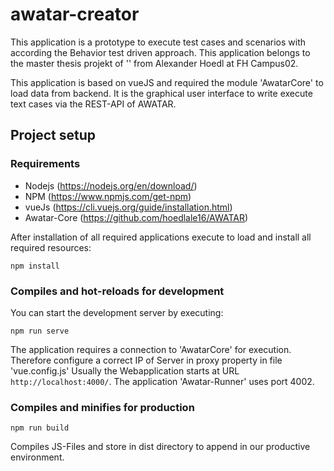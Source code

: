# awatar-creator
This application is a prototype to execute test cases and scenarios with according the Behavior test driven approach. 
This application belongs to the master thesis projekt of '' from Alexander Hoedl at FH Campus02.

This application is based on vueJS and required the module 'AwatarCore' to load data from backend. It is the graphical 
user interface to write execute text cases via the REST-API of AWATAR.

## Project setup

### Requirements
- Nodejs (https://nodejs.org/en/download/)
- NPM (https://www.npmjs.com/get-npm)
- vueJs (https://cli.vuejs.org/guide/installation.html)
- Awatar-Core (https://github.com/hoedlale16/AWATAR)

After installation of all required applications execute to load and install all required resources: 
```
npm install
```

### Compiles and hot-reloads for development
You can start the development server by executing:
```
npm run serve
```
The application requires a connection to 'AwatarCore' for execution. Therefore configure a correct IP of Server in proxy property in file 'vue.config.js'
Usually the Webapplication starts at URL ``http://localhost:4000/``. The application 'Awatar-Runner' uses port 4002. 

### Compiles and minifies for production
```
npm run build
```

Compiles JS-Files and store in dist directory to append in our productive environment.

